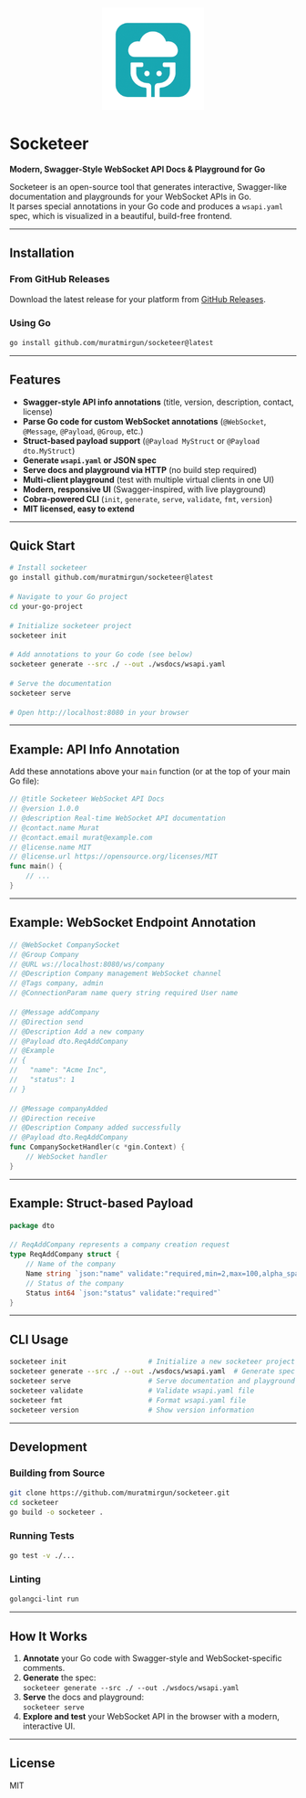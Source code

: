 <p align="center">
  <img src="https://github.com/muratmirgun/socketeer/blob/main/internal/templates/logo.png" alt="Socketeer Logo" width="180" />
</p>

# Socketeer

**Modern, Swagger-Style WebSocket API Docs & Playground for Go**

Socketeer is an open-source tool that generates interactive, Swagger-like documentation and playgrounds for your WebSocket APIs in Go.  
It parses special annotations in your Go code and produces a `wsapi.yaml` spec, which is visualized in a beautiful, build-free frontend.

---

## Installation

### From GitHub Releases

Download the latest release for your platform from [GitHub Releases](https://github.com/muratmirgun/socketeer/releases).

### Using Go

```sh
go install github.com/muratmirgun/socketeer@latest
```

---

## Features

- **Swagger-style API info annotations** (title, version, description, contact, license)
- **Parse Go code for custom WebSocket annotations** (`@WebSocket`, `@Message`, `@Payload`, `@Group`, etc.)
- **Struct-based payload support** (`@Payload MyStruct` or `@Payload dto.MyStruct`)
- **Generate `wsapi.yaml` or JSON spec**
- **Serve docs and playground via HTTP** (no build step required)
- **Multi-client playground** (test with multiple virtual clients in one UI)
- **Modern, responsive UI** (Swagger-inspired, with live playground)
- **Cobra-powered CLI** (`init`, `generate`, `serve`, `validate`, `fmt`, `version`)
- **MIT licensed, easy to extend**

---

## Quick Start

```sh
# Install socketeer
go install github.com/muratmirgun/socketeer@latest

# Navigate to your Go project
cd your-go-project

# Initialize socketeer project
socketeer init

# Add annotations to your Go code (see below)
socketeer generate --src ./ --out ./wsdocs/wsapi.yaml

# Serve the documentation
socketeer serve

# Open http://localhost:8080 in your browser
```

---

## Example: API Info Annotation

Add these annotations above your `main` function (or at the top of your main Go file):

```go
// @title Socketeer WebSocket API Docs
// @version 1.0.0
// @description Real-time WebSocket API documentation
// @contact.name Murat
// @contact.email murat@example.com
// @license.name MIT
// @license.url https://opensource.org/licenses/MIT
func main() {
    // ...
}
```

---

## Example: WebSocket Endpoint Annotation

```go
// @WebSocket CompanySocket
// @Group Company
// @URL ws://localhost:8080/ws/company
// @Description Company management WebSocket channel
// @Tags company, admin
// @ConnectionParam name query string required User name

// @Message addCompany
// @Direction send
// @Description Add a new company
// @Payload dto.ReqAddCompany
// @Example
// {
//   "name": "Acme Inc",
//   "status": 1
// }

// @Message companyAdded
// @Direction receive
// @Description Company added successfully
// @Payload dto.ReqAddCompany
func CompanySocketHandler(c *gin.Context) {
    // WebSocket handler
}
```

---

## Example: Struct-based Payload

```go
package dto

// ReqAddCompany represents a company creation request
type ReqAddCompany struct {
    // Name of the company
    Name string `json:"name" validate:"required,min=2,max=100,alpha_space"`
    // Status of the company
    Status int64 `json:"status" validate:"required"`
}
```

---

## CLI Usage

```sh
socketeer init                    # Initialize a new socketeer project
socketeer generate --src ./ --out ./wsdocs/wsapi.yaml  # Generate spec from Go code
socketeer serve                   # Serve documentation and playground
socketeer validate                # Validate wsapi.yaml file
socketeer fmt                     # Format wsapi.yaml file
socketeer version                 # Show version information
```

---

## Development

### Building from Source

```sh
git clone https://github.com/muratmirgun/socketeer.git
cd socketeer
go build -o socketeer .
```

### Running Tests

```sh
go test -v ./...
```

### Linting

```sh
golangci-lint run
```

---

## How It Works

1. **Annotate** your Go code with Swagger-style and WebSocket-specific comments.
2. **Generate** the spec:  
   `socketeer generate --src ./ --out ./wsdocs/wsapi.yaml`
3. **Serve** the docs and playground:  
   `socketeer serve`
4. **Explore and test** your WebSocket API in the browser with a modern, interactive UI.

---

## License

MIT
